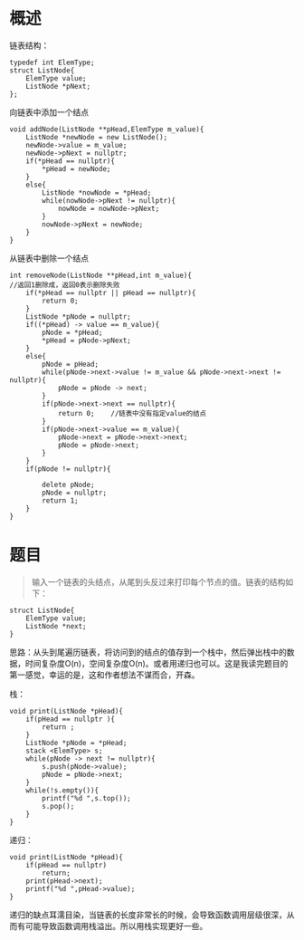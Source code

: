 # 概述
链表结构：
```
typedef int ElemType;
struct ListNode{
	ElemType value;
	ListNode *pNext;
};
```
向链表中添加一个结点
```
void addNode(ListNode **pHead,ElemType m_value){
	ListNode *newNode = new ListNode();
	newNode->value = m_value;
	newNode->pNext = nullptr;
	if(*pHead == nullptr){
		*pHead = newNode;
	}
	else{
		ListNode *nowNode = *pHead;
		while(nowNode->pNext != nullptr){
			nowNode = nowNode->pNext;
		}
		nowNode->pNext = newNode;
	}
}
```
从链表中删除一个结点
```
int removeNode(ListNode **pHead,int m_value){
//返回1删除成，返回0表示删除失败
    if(*pHead == nullptr || pHead == nullptr){
    	return 0;
    }
    ListNode *pNode = nullptr;
    if((*pHead) -> value == m_value){
    	pNode = *pHead;
    	*pHead = pNode->pNext;
    }
    else{
    	pNode = pHead;
    	while(pNode->next->value != m_value && pNode->next->next != nullptr){
    		pNode = pNode -> next;
    	}
    	if(pNode->next->next == nullptr){
    		return 0;    //链表中没有指定value的结点
    	}
    	if(pNode->next->value == m_value){
    		pNode->next = pNode->next->next;
    		pNode = pNode->next;
    	}
    }
    if(pNode != nullptr){

  		delete pNode;
  		pNode = nullptr;
  		return 1;
    }
}
```

# 题目

> 输入一个链表的头结点，从尾到头反过来打印每个节点的值。链表的结构如下：
```
struct ListNode{
	ElemType value;
	ListNode *next;
}
```

思路：从头到尾遍历链表，将访问到的结点的值存到一个栈中，然后弹出栈中的数据，时间复杂度O(n)，空间复杂度O(n)。或者用递归也可以。这是我读完题目的第一感觉，幸运的是，这和作者想法不谋而合，开森。

栈：
```
void print(ListNode *pHead){
	if(pHead == nullptr ){
		return ;
	}
	ListNode *pNode = *pHead;
	stack <ElemType> s;
	while(pNode -> next != nullptr){
		s.push(pNode->value);
		pNode = pNode->next;
	}
	while(!s.empty()){
		printf("%d ",s.top());
		s.pop();
	}
}
```

递归：
```
void print(ListNode *pHead){
	if(pHead == nullptr)
	    return;
	print(pHead->next);
	printf("%d ",pHead->value);
}
```
递归的缺点耳濡目染，当链表的长度非常长的时候，会导致函数调用层级很深，从而有可能导致函数调用栈溢出。所以用栈实现更好一些。